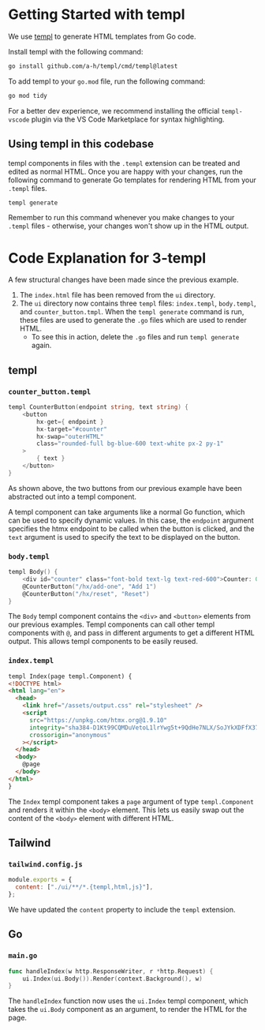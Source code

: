# Getting Started with templ

We use [templ](https://templ.guide/) to generate HTML templates from Go code.

Install templ with the following command:

```bash
go install github.com/a-h/templ/cmd/templ@latest
```

To add templ to your `go.mod` file, run the following command:

```bash
go mod tidy
```

For a better dev experience, we recommend installing the official `templ-vscode` plugin via the VS Code Marketplace for syntax highlighting.

## Using templ in this codebase

templ components in files with the `.templ` extension can be treated and edited as normal HTML. Once you are happy with your changes, run the following command to generate Go templates for rendering HTML from your `.templ` files.

```bash
templ generate
```

Remember to run this command whenever you make changes to your `.templ` files - otherwise, your changes won't show up in the HTML output.

# Code Explanation for 3-templ

A few structural changes have been made since the previous example.

1. The `index.html` file has been removed from the `ui` directory.
2. The `ui` directory now contains three `templ` files: `index.templ`, `body.templ`, and `counter_button.tmpl`. When the `templ generate` command is run, these files are used to generate the `.go` files which are used to render HTML.
   - To see this in action, delete the `.go` files and run `templ generate` again.

## templ

### `counter_button.templ`

```go
templ CounterButton(endpoint string, text string) {
	<button
		hx-get={ endpoint }
		hx-target="#counter"
		hx-swap="outerHTML"
		class="rounded-full bg-blue-600 text-white px-2 py-1"
	>
		{ text }
	</button>
}
```

As shown above, the two buttons from our previous example have been abstracted out into a templ component.

A templ component can take arguments like a normal Go function, which can be used to specify dynamic values. In this case, the `endpoint` argument specifies the htmx endpoint to be called when the button is clicked, and the `text` argument is used to specify the text to be displayed on the button.

### `body.templ`

```go
templ Body() {
	<div id="counter" class="font-bold text-lg text-red-600">Counter: 0</div>
	@CounterButton("/hx/add-one", "Add 1")
	@CounterButton("/hx/reset", "Reset")
}
```

The `Body` templ component contains the `<div>` and `<button>` elements from our previous examples. Templ components can call other templ components with `@`, and pass in different arguments to get a different HTML output. This allows templ components to be easily reused.

### `index.templ`

```html
templ Index(page templ.Component) {
<!DOCTYPE html>
<html lang="en">
  <head>
    <link href="/assets/output.css" rel="stylesheet" />
    <script
      src="https://unpkg.com/htmx.org@1.9.10"
      integrity="sha384-D1Kt99CQMDuVetoL1lrYwg5t+9QdHe7NLX/SoJYkXDFfX37iInKRy5xLSi8nO7UC"
      crossorigin="anonymous"
    ></script>
  </head>
  <body>
    @page
  </body>
</html>
}
```

The `Index` templ component takes a `page` argument of type `templ.Component` and renders it within the `<body>` element. This lets us easily swap out the content of the `<body>` element with different HTML.

## Tailwind

### `tailwind.config.js`

```js
module.exports = {
  content: ["./ui/**/*.{templ,html,js}"],
};
```

We have updated the `content` property to include the `templ` extension.

## Go

### `main.go`

```go
func handleIndex(w http.ResponseWriter, r *http.Request) {
	ui.Index(ui.Body()).Render(context.Background(), w)
}
```

The `handleIndex` function now uses the `ui.Index` templ component, which takes the `ui.Body` component as an argument, to render the HTML for the page.
